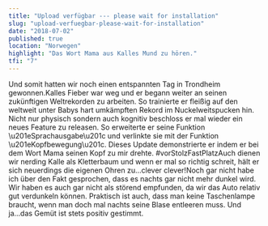 ```yaml
---
title: "Upload verfügbar --- please wait for installation"
slug: "upload-verfuegbar-please-wait-for-installation"
date: "2018-07-02"
published: true
location: "Norwegen"
highlight: "Das Wort Mama aus Kalles Mund zu hören."
tfi: "7"
---
```


Und somit hatten wir noch einen entspannten Tag in Trondheim gewonnen.Kalles Fieber war weg und er begann weiter an seinen zukünftigen Weltrekorden zu arbeiten. So trainierte er fleißig auf den weltweit unter Babys hart umkämpften Rekord im Nuckelweitspucken hin. Nicht nur physisch sondern auch kognitiv beschloss er mal wieder ein neues Feature zu releasen. So erweiterte er seine Funktion \u201eSprachausgabe\u201c und verlinkte sie mit der Funktion \u201eKopfbewegung\u201c. Dieses Update demonstrierte er indem er bei dem Wort Mama seinen Kopf zu mir drehte. #vorStolzFastPlatzAuch dienen wir nerding Kalle als Kletterbaum und wenn er mal so richtig schreit, hält er sich neuerdings die eigenen Ohren zu...clever clever!Noch gar nicht habe ich über den Fakt gesprochen, dass es nachts gar nicht mehr dunkel wird. Wir haben es auch gar nicht als störend empfunden, da wir das Auto relativ gut verdunkeln können. Praktisch ist auch, dass man keine Taschenlampe braucht, wenn man doch mal nachts seine Blase entleeren muss. Und ja...das Gemüt ist stets positiv gestimmt.